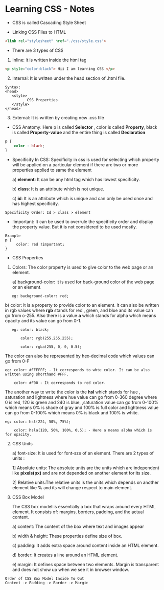 # Learning CSS - Notes

*  CSS is called Cascading Style Sheet

* Linking CSS Files  to HTML 

```html
<link rel="stylesheet" href="./css/style.css">
```
- There are 3 types of CSS

1) Inline: It is written inside the html tag
   
```html
<p style="color:black"> Hii I am learning CSS </p>
```
   

2) Internal: It is written under the head section of .html file.
   
```
Syntax:
<head>
   <style>
          CSS Properties
   </style>
</head>
``` 

3) External: It is written by creating new .css file
   
- CSS Anatomy: Here p is called **Selector** , color is called **Property**, black is called **Property-value** and the entire thing is called **Declaration**
  
```css
p {
    color : black;
}
```

- Specificity In CSS: Specificity in css is used for selecting which property will be applied on a particular element if there are two or more properties applied to same the element

  
  a) **element**: It can be any html tag which has lowest specificity.

  
  b) **class**: It is an attribute which is not unique.

  c) **id**: It is an attribute which is unique and can only be used once and has highest specificity.

```
Specificity Order: Id > class > element
```
- !important: It can be used to overrule the specificity order and display the property value. But it is not considered to be used mostly.
```
Example
p {
     color: red !important;
}
```

- CSS Properties

1) Colors: The color property is used to give color to the web page or an element.

   a) background-color: It is used for back-ground color of the web page or an element.
```
   eg: background-color: red;
```
   b) color: It is a property to provide color to an element. It can also be written in rgb values where **rgb** stands for red , green, and blue and its value can go from o-255. Also there is a value **a** which stands for alpha which means opacity and its value can go from 0-1.
```
   eg: color: black;
    
       color: rgb(255,255,255);

       color: rgba(255, 0, 0, 0.5);
```
 The color can also be represented by hex-decimal code which values can go from 0-F
```
eg: color: #FFFFFF; - It corresponds to whte color. It can be also written using shorthand #FFF.

    color: #F00 - It corresponds to red color.
```
The another way to write the color is the **hsl** which stands for hue , saturation and lightness where hue value can go from 0-360 degree where 0 is red, 120 is green and 240 is blue, ,saturation value can go from 0-100% which means 0% is shade of gray and 100% is full color and lightness value can go from 0-100% which means 0% is black and 100% is white.

```
eg: color: hsl(224, 50%, 75%);
    
    color: hsla(120, 50%, 100%, 0.5); - Here a means alpha which is for opacity.
```


2) CSS Units
   
   a) font-size: It is used for font-sze of an element. There are 2 types of units :



   1] Absolute units: The absolute units are the units which are independent like **pixels(px)** and are not depended on another element for its size.


   2] Relative units:The relative units is the units which depends on another element like **%** and its will change respect to main element.

3. CSS Box Model
   
   The CSS box model is essentially a box that wraps around every HTML element. It consists of: margins, borders, padding, and the actual content.

   a) content: The content of the box where text and images appear

   b) width & height: These properties define size of box.
   
   c) padding: It adds extra space around content inside an HTML element.

   d) border: It creates a line around an HTML element.

   e) margin: It defines space between two elements. Margin is transparent and does not show up when we see it in browser window.

```
Order of CSS Box Model Inside To Out
Content -> Padding -> Border -> Margin
```